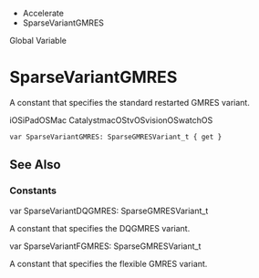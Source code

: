 

- Accelerate
-  SparseVariantGMRES 

Global Variable

# SparseVariantGMRES

A constant that specifies the standard restarted GMRES variant.

iOSiPadOSMac CatalystmacOStvOSvisionOSwatchOS

``` source
var SparseVariantGMRES: SparseGMRESVariant_t { get }
```

## See Also

### Constants

var SparseVariantDQGMRES: SparseGMRESVariant_t

A constant that specifies the DQGMRES variant.

var SparseVariantFGMRES: SparseGMRESVariant_t

A constant that specifies the flexible GMRES variant.

